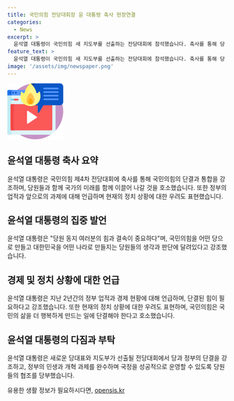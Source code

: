 ```yaml
---
title: 국민의힘 전당대회장 윤 대통령 축사 현장연결
categories:
  - News
excerpt: >
  윤석열 대통령이 국민의힘 새 지도부를 선출하는 전당대회에 참석했습니다. 축사를 통해 당 소속 의원과 당원들에게 감사의 말과 당정 결속을 강조했습니다. 그동안의 국정운영에서의 도전과 성과를 언급하며, 당원들의 힘과 결속의 중요성을 강조했고, 앞으로의 발전을 당원들과 함께 이루고자 당원들에게 동참을 당부했습니다.
feature_text: >
  윤석열 대통령이 국민의힘 새 지도부를 선출하는 전당대회에 참석했습니다. 축사를 통해 당 소속 의원과 당원들에게 감사의 말과 당정 결속을 강조했습니다. 그동안의 국정운영에서의 도전과 성과를 언급하며, 당원들의 힘과 결속의 중요성을 강조했고, 앞으로의 발전을 당원들과 함께 이루고자 당원들에게 동참을 당부했습니다.
image: '/assets/img/newspaper.png'
---
```


<p><img src="/assets/img/news.png" alt="rentncar 속보" /></p>

<h2 data-ke-size="size26">윤석열 대통령 축사 요약</h2>

<p data-ke-size="size16">윤석열 대통령은 국민의힘 제4차 전당대회에 축사를 통해 국민의힘의 단결과 통합을 강조하며, 당원들과 함께 국가의 미래를 함께 이끌어 나갈 것을 호소했습니다. 또한 정부의 업적과 앞으로의 과제에 대해 언급하며 현재의 정치 상황에 대한 우려도 표현했습니다.</p>

<h2 data-ke-size="size26">윤석열 대통령의 집중 발언</h2>

<p data-ke-size="size16">윤석열 대통령은 "당원 동지 여러분의 힘과 결속이 중요하다"며, 국민의힘을 어떤 당으로 만들고 대한민국을 어떤 나라로 만들지는 당원들의 생각과 판단에 달려있다고 강조했습니다.</p>

<h2 data-ke-size="size26">경제 및 정치 상황에 대한 언급</h2>

<p data-ke-size="size16">윤석열 대통령은 지난 2년간의 정부 업적과 경제 현황에 대해 언급하며, 단결된 힘이 필요하다고 강조했습니다. 또한 현재의 정치 상황에 대한 우려도 표현하며, 국민의힘은 국민의 삶을 더 행복하게 만드는 일에 단결해야 한다고 호소했습니다.</p>

<h2 data-ke-size="size26">윤석열 대통령의 다짐과 부탁</h2>

<p data-ke-size="size16">윤석열 대통령은 새로운 당대표와 지도부가 선출될 전당대회에서 당과 정부의 단결을 강조하고, 정부의 민생과 개혁 과제를 완수하며 국정을 성공적으로 운영할 수 있도록 당원들의 협조를 당부했습니다.</p>
유용한 생활 정보가 필요하시다면, <a href="https://opensis.kr" rel="dofollow">opensis.kr</a>


